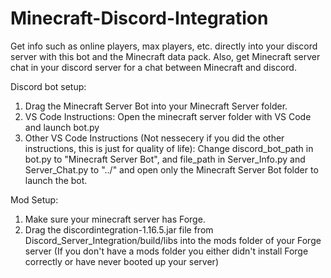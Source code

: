# Minecraft-Discord-Integration
Get info such as online players, max players, etc. directly into your discord server with this bot and the Minecraft data pack. Also, get Minecraft server chat in your discord server for a chat between Minecraft and discord.

Discord bot setup:
1. Drag the Minecraft Server Bot into your Minecraft Server folder.
2. VS Code Instructions: Open the minecraft server folder with VS Code and launch bot.py
2. Other VS Code Instructions (Not nessecery if you did the other instructions, this is just for quality of life): Change discord_bot_path in bot.py to "Minecraft Server Bot", and file_path in Server_Info.py and Server_Chat.py to "../" and open only the Minecraft Server Bot folder to launch the bot.

Mod Setup:
1. Make sure your minecraft server has Forge.
2. Drag the discordintegration-1.16.5.jar file from Discord_Server_Integration/build/libs into the mods folder of your Forge server (If you don't have a mods folder you either didn't install Forge correctly or have never booted up your server)